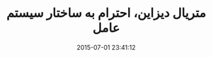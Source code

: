 ---
layout: post
title: "متریال دیزاین، احترام به ساختار سیستم عامل"
date: 2015-07-01 23:41:12
section: article
tags: design
link: "http://navid.kashani.ir/596/google-material-design-ios/"
user: "نوید کاشانی"
user_link: "http://navid.kashani.ir/"
---